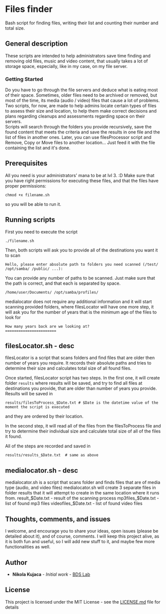 # Files finder
Bash script for finding files, writing their list and counting their number and total size.


## General description

These scripts are intended to help administrators save time finding and removing old files, music and video content, that usually takes a lot of storage space, especially, like in my case, on my file server.

### Getting Started

Do you have to go through the file servers and deduce what is eating most of their space. Sometimes, older files need to be archived or removed, but most of the time, its media (audio / video) files that cause a lot of problems.
Two scripts, for now, are made to help admins locate certain types of files to assess their size and location, to help them make correct decisions and plans regarding cleanups and assessments regarding space on their servers.  
Scripts will search through the folders you provide recursively, save the found content that meets the criteria and save the results in one file and the list of files in another ones.
Later, you can use filesProcessor script and Remove, Copy or Move files to another location... Just feed it with the file containing the list and it's done.


## Prerequisites

All you need is your administrators' mana to be at lvl 3. :D
Make sure that you have right permissions for executing these files, and that the files have proper permissions:

```
chmod +x filename.sh
```
so you will be able to run it.


## Running scripts

First you need to execute the script
```
./filename.sh
```
Then, both scripts will ask you to provide all of the destinations you want it to scan
```
Hello, please enter absolute path to folders you need scanned (/test/ /opt/samba/ /public/ ...):
```
You can provide any number of paths to be scanned. Just make sure that the path is correct, and that each is separated by space.
```
/home/user/Documents/ /opt/samba/profiles/
```

medialocator does not require any additional information and it will start scanning provided folders, where filesLocator will have one more step, it will ask you for the number of years that is the minimum age of the files to look for
```
How many years back are we looking at?
=======================
```


## filesLocator.sh - desc

filesLocator is a script that scans folders and find files that are older then number of years you require. It records their absolute paths and tries to determine their size and calculates total size of all found files.

Once started, filesLocator script has two steps.
In the first one, it will create folder `results` where results will be saved, and try to find all files at destinations you provide, that are older than number of years you provide.
Results will be saved in
```
results/filesToProcess_$Date.txt # $Date is the datetime value of the moment the script is executed
```
and they are ordered by their location.

In the second step, it will read all of the files from the filesToProcess file and try to determine their individual size and calculate total size of all of the files it found.

All of the steps are recorded and saved in
```
results/results_$Date.txt  # same as above
```


## medialocator.sh - desc

medialocator.sh is a script that scans folder and finds files that are of media type (audio, and video files)
medialocator.sh will create 3 separate files in folder results that it will attempt to create in the same location where it runs from.
result_$Date.txt - result of the scanning process
mp3files_$Date.txt - list of found mp3 files
videofiles_$Date.txt - list of found video files


## Thoughts, comments, and issues

I welcome, and encourage you to share your ideas, open issues (please be detailed about it), and of course, comments. I will keep this project alive, as it is both fun and useful, so I will add new stuff to it, and maybe few more functionalities as well.


## Author

* **Nikola Kujaca** - *Initial work* - [BDS Lab](http://www.bdslab.info)


## License

This project is licensed under the MIT License - see the [LICENSE.md](LICENSE.md) file for details

